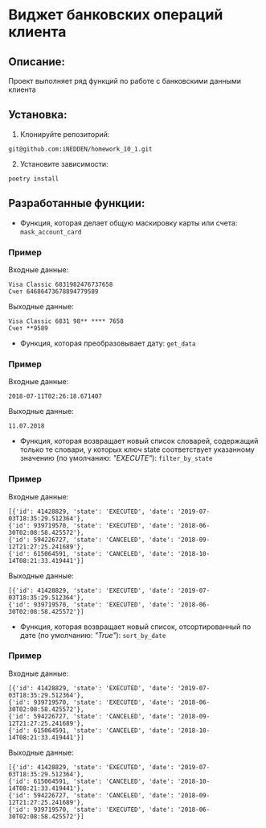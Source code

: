 # Виджет банковских операций клиента

## Описание:

Проект выполняет ряд функций по работе с банковскими данными клиента

## Установка:

1. Клонируйте репозиторий:

```
git@github.com:iNEDDEN/homework_10_1.git
```

2. Установите зависимости:

```
poetry install
```

## Разработанные функции:

- Функция, которая делает общую маскировку карты или счета:
  ```mask_account_card```

### Пример

Входные данные:

```
Visa Classic 6831982476737658
Счет 64686473678894779589
```

Выходные данные:

```
Visa Classic 6831 98** **** 7658
Счет **9589
```

- Функция, которая преобразовывает дату:
  ```get_data```

### Пример

Входные данные:

```
2018-07-11T02:26:18.671407
```

Выходные данные:

```
11.07.2018
```

- Функция, которая возвращает новый список словарей,
  содержащий только те словари, у которых ключ
  state соответствует указанному значению (по умолчанию: *"EXECUTE"*):
  ```filter_by_state```

### Пример

Входные данные:

```
[{'id': 41428829, 'state': 'EXECUTED', 'date': '2019-07-03T18:35:29.512364'},
{'id': 939719570, 'state': 'EXECUTED', 'date': '2018-06-30T02:08:58.425572'},
{'id': 594226727, 'state': 'CANCELED', 'date': '2018-09-12T21:27:25.241689'},
{'id': 615064591, 'state': 'CANCELED', 'date': '2018-10-14T08:21:33.419441'}]
```

Выходные данные:

```
[{'id': 41428829, 'state': 'EXECUTED', 'date': '2019-07-03T18:35:29.512364'},
{'id': 939719570, 'state': 'EXECUTED', 'date': '2018-06-30T02:08:58.425572'}]
```

- Функция, которая возвращает новый список, отсортированный по дате (по умолчанию: *"True"*):
  ```sort_by_date```

### Пример

Входные данные:

```
[{'id': 41428829, 'state': 'EXECUTED', 'date': '2019-07-03T18:35:29.512364'},
{'id': 939719570, 'state': 'EXECUTED', 'date': '2018-06-30T02:08:58.425572'},
{'id': 594226727, 'state': 'CANCELED', 'date': '2018-09-12T21:27:25.241689'},
{'id': 615064591, 'state': 'CANCELED', 'date': '2018-10-14T08:21:33.419441'}]
```

Выходные данные:

```
[{'id': 41428829, 'state': 'EXECUTED', 'date': '2019-07-03T18:35:29.512364'},
{'id': 615064591, 'state': 'CANCELED', 'date': '2018-10-14T08:21:33.419441'},
{'id': 594226727, 'state': 'CANCELED', 'date': '2018-09-12T21:27:25.241689'},
{'id': 939719570, 'state': 'EXECUTED', 'date': '2018-06-30T02:08:58.425572'}]
```